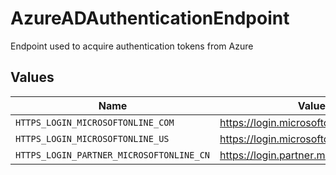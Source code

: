 # AzureADAuthenticationEndpoint

Endpoint used to acquire authentication tokens from Azure


## Values

| Name                                     | Value                                    |
| ---------------------------------------- | ---------------------------------------- |
| `HTTPS_LOGIN_MICROSOFTONLINE_COM`        | https://login.microsoftonline.com        |
| `HTTPS_LOGIN_MICROSOFTONLINE_US`         | https://login.microsoftonline.us         |
| `HTTPS_LOGIN_PARTNER_MICROSOFTONLINE_CN` | https://login.partner.microsoftonline.cn |